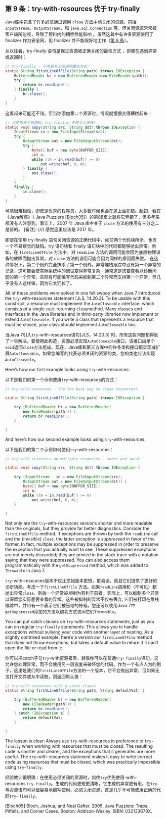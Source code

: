 ## 第 9 条：try-with-resources 优于 try-finally

Java库中包含了许多必须通过调用 `close` 方法手动关闭的资源。包括 `InputStream`，`OutputStream`，和 `java.sql.Connection` 等。但关闭资源常常被客户端所忽视，导致了预料内的糟糕性能影响 。虽然这其中有许多资源使用了 finalizer 作为安全网，但 finalizer 并不能很好地工作（[第 8 条][item8]）。

从以往看，try-finally 语句是保证资源被正确关闭的最佳方式 ，即使在遇到异常或返回时：

```java
// try-finally - 不再是关闭资源的最佳方式!
static String firstLineOfFile(String path) throws IOException {
    BufferedReader br = new BufferedReader(new FileReader(path));
    try {
        return br.readLine();
    } finally {
        br.close();
    }
}
```

这看起来可能还不错，但当你添加第二个资源时，情况就慢慢变得糟糕起来： 

```java
// 当使用多个资源时，try-finally 变得令人厌恶!
static void copy(String src, String dst) throws IOException {
    InputStream in = new FileInputStream(src);
    try {
        OutputStream out = new FileOutputStream(dst);
        try {
            byte[] buf = new byte[BUFFER_SIZE];
            int n;
            while ((n = in.read(buf)) >= 0)
                out.write(buf, 0, n);
        } finally {
            out.close();
        }
    }
    finally {
        in.close();
    }
}
```

可能很难相信，即使是优秀的程序员，大多数时候也会在这上面犯错。起初，我在《Java解惑》（ Java Puzzlers [[Bloch05](#Bloch05)]）的第88页上就将它弄错了，但多年来都没有人注意到。事实上，2007 年 Java 库中关于 `close` 方法的使用有三分之二是错的。
[备注]: (//) 感觉这里应该是 2017 年。


即使在使用 try-finally 语句关闭资源的正确代码中，如前两个代码块所示，也有一个不易察觉的缺陷。try 语句块和 finally 语句块中的代码都能够抛出异常。例如，在 `firstLineOfFile` 方法中，对 `readLine` 方法的调用可能会因为底层物理设备的故障而抛出异常，对 `close` 方法的调用可能会因为同样的原因而失败。 在这种情况下，第二个例外完全抹杀了第一个例外。异常堆栈跟踪中没有第一个异常的记录，这可能会使实际系统中的调试变得非常复杂 - 通常这是您要查看以诊断问题的第一个异常。虽然有可能编写代码来抑制第二个异常而支持第一个异常，但几乎没有人这样做，因为它太冗长了。

All of these problems were solved in one fell swoop when Java 7 introduced the `try`-with-resources statement [JLS, 14.20.3]. To be usable with this construct, a resource must implement the `AutoCloseable` interface, which consists of a single `void`-returning `close`method. Many classes and interfaces in the Java libraries and in third-party libraries now implement or extend `AutoCloseable`. If you write a class that represents a resource that must be closed, your class should implement `AutoCloseable` too.

当Java 7引入`try`-with-resources语句[JLS，14.20.3] 时，所有这些问题都得到了一举解决。要使用此构造，资源必须实现`AutoCloseable`接口，该接口由单个`void`返回`close`方法组成。现在，Java库和第三方库中的许多类和接口都实现或扩展`AutoCloseable`。如果您编写的代表必须关闭的资源的类，您的类也应该实现`AutoCloseable`。

Here’s how our first example looks using `try`-with-resources: 

以下是我们的第一个示例使用`try`-with-resources的方式：

```java
// try-with-resources - the the best way to close resources!

static String firstLineOfFile(String path) throws IOException {

    try (BufferedReader br = new BufferedReader(
        new FileReader(path))) {
        return br.readLine();
    }

}
```

And here’s how our second example looks using `try`-with-resources: 

以下是我们的第二个示例如何使用`try`-with-resources： 

```java
// try-with-resources on multiple resources - short and sweet

static void copy(String src, String dst) throws IOException {
    
    try (InputStream   in = new FileInputStream(src);
        OutputStream out = new FileOutputStream(dst)) {
        byte[] buf = new byte[BUFFER_SIZE];
        int n;
        while ((n = in.read(buf)) >= 0)
            out.write(buf, 0, n);
    }
    
}
```

Not only are the `try`-with-resources versions shorter and more readable than the originals, but they provide far better diagnostics. Consider the `firstLineOfFile` method. If exceptions are thrown by both the `readLine` call and the (invisible) `close`, the latter exception is *suppressed* in favor of the former. In fact, multiple exceptions may be suppressed in order to preserve the exception that you actually want to see. These suppressed exceptions are not merely discarded; they are printed in the stack trace with a notation saying that they were suppressed. You can also access them programmatically with the `getSuppressed` method, which was added to `Throwable` in Java 7.

`try`-with-resources版本不仅比原始版本更短，更易读，而且它们提供了更好的诊断功能。考虑一下`firstLineOfFile` 方法。如果`readLine`调用和（不可见）都抛出异常`close`，则后一个异常被*抑制*为有利于前者。实际上，可以抑制多个异常以保留您实际想要查看的异常。这些被抑制的异常不仅被丢弃; 它们被打印在堆栈跟踪中，并带有一个表示它们被压缩的符号。您还可以使用Java 7中`getSuppressed`添加的方法以编程方式访问它们`Throwable`。

You can put catch clauses on `try`-with-resources statements, just as you can on regular `try`-`finally` statements. This allows you to handle exceptions without sullying your code with another layer of nesting. As a slightly contrived example, here’s a version our `firstLineOfFile` method that does not throw exceptions, but takes a default value to return if it can’t open the file or read from it:

你可以把catch子句`try`-with资源报表，就像你可以在普通`try`- `finally`语句。这允许您处理异常，而不会使用另一层嵌套来破坏您的代码。作为一个有点人为的例子，这里是我们的`firstLineOfFile`方法的一个版本，它不会抛出异常，但如果无法打开文件或从中读取，则返回默认值：

```java
// try-with-resources with a catch clause
static String firstLineOfFile(String path, String defaultVal) {

    try (BufferedReader br = new BufferedReader(
        new FileReader(path))) {
        return br.readLine();
    } catch (IOException e) {
        return defaultVal;
    }

}
```

The lesson is clear: Always use `try`-with-resources in preference to `try-finally` when working with resources that must be closed. The resulting code is shorter and clearer, and the exceptions that it generates are more useful. The `try-`with-resources statement makes it easy to write correct code using resources that must be closed, which was practically impossible using `try`-`finally`. 

经验教训很明确：在使用必须关闭的资源时，始终`try`优先使用-with-resources `try-finally`。生成的代码更短更清晰，它生成的异常更有用。在`try-`与资源语句可以很容易地编写使用，必须关闭资源，这是几乎不可能使用正确的代码`try`- `finally`。 



<p id="Bloch05">[Bloch05] Bloch, Joshua, and Neal Gafter. 2005. Java Puzzlers: Traps, Pitfalls, and Corner Cases. 
Boston: Addison-Wesley.
ISBN: 032133678X.

[item8]: url	"在未来填入第 8 条的 url，否则无法进行跳转"